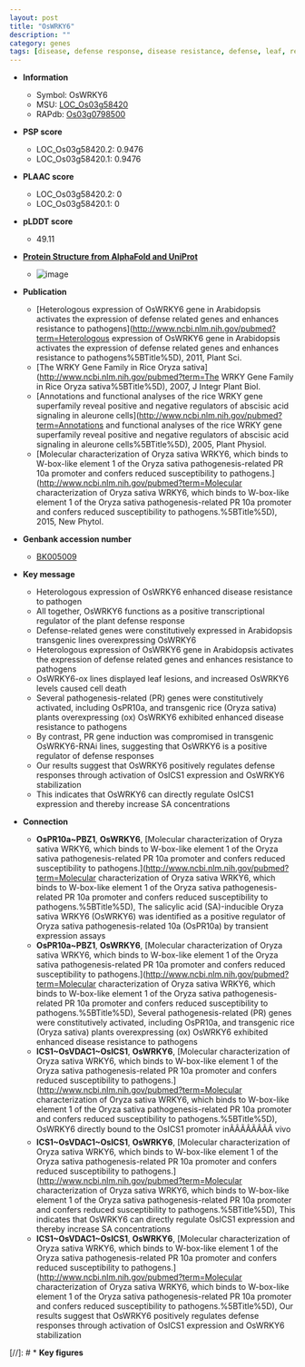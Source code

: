```yaml
---
layout: post
title: "OsWRKY6"
description: ""
category: genes
tags: [disease, defense response, disease resistance, defense, leaf, resistance, cell death,  sa , SA]
---
```


* **Information**  
    + Symbol: OsWRKY6  
    + MSU: [LOC_Os03g58420](http://rice.plantbiology.msu.edu/cgi-bin/ORF_infopage.cgi?orf=LOC_Os03g58420)  
    + RAPdb: [Os03g0798500](http://rapdb.dna.affrc.go.jp/viewer/gbrowse_details/irgsp1?name=Os03g0798500)  

* **PSP score**  
    + LOC_Os03g58420.2: 0.9476 
    + LOC_Os03g58420.1: 0.9476 

* **PLAAC score**  
    + LOC_Os03g58420.2: 0 
    + LOC_Os03g58420.1: 0 

* **pLDDT score**
    + 49.11

* **[Protein Structure from AlphaFold and UniProt](https://www.uniprot.org/uniprotkb/Q10C13/entry#structure)**
    + ![image](https://ricepsp.github.io/images/Q1/AF-Q10C13-F1.png)

* **Publication**  
    + [Heterologous expression of OsWRKY6 gene in Arabidopsis activates the expression of defense related genes and enhances resistance to pathogens](http://www.ncbi.nlm.nih.gov/pubmed?term=Heterologous expression of OsWRKY6 gene in Arabidopsis activates the expression of defense related genes and enhances resistance to pathogens%5BTitle%5D), 2011, Plant Sci.
    + [The WRKY Gene Family in Rice Oryza sativa](http://www.ncbi.nlm.nih.gov/pubmed?term=The WRKY Gene Family in Rice Oryza sativa%5BTitle%5D), 2007, J Integr Plant Biol.
    + [Annotations and functional analyses of the rice WRKY gene superfamily reveal positive and negative regulators of abscisic acid signaling in aleurone cells](http://www.ncbi.nlm.nih.gov/pubmed?term=Annotations and functional analyses of the rice WRKY gene superfamily reveal positive and negative regulators of abscisic acid signaling in aleurone cells%5BTitle%5D), 2005, Plant Physiol.
    + [Molecular characterization of Oryza sativa WRKY6, which binds to W-box-like element 1 of the Oryza sativa pathogenesis-related PR 10a promoter and confers reduced susceptibility to pathogens.](http://www.ncbi.nlm.nih.gov/pubmed?term=Molecular characterization of Oryza sativa WRKY6, which binds to W-box-like element 1 of the Oryza sativa pathogenesis-related PR 10a promoter and confers reduced susceptibility to pathogens.%5BTitle%5D), 2015, New Phytol.

* **Genbank accession number**  
    + [BK005009](http://www.ncbi.nlm.nih.gov/nuccore/BK005009)

* **Key message**  
    + Heterologous expression of OsWRKY6 enhanced disease resistance to pathogen
    + All together, OsWRKY6 functions as a positive transcriptional regulator of the plant defense response
    + Defense-related genes were constitutively expressed in Arabidopsis transgenic lines overexpressing OsWRKY6
    + Heterologous expression of OsWRKY6 gene in Arabidopsis activates the expression of defense related genes and enhances resistance to pathogens
    + OsWRKY6-ox lines displayed leaf lesions, and increased OsWRKY6 levels caused cell death
    + Several pathogenesis-related (PR) genes were constitutively activated, including OsPR10a, and transgenic rice (Oryza sativa) plants overexpressing (ox) OsWRKY6 exhibited enhanced disease resistance to pathogens
    + By contrast, PR gene induction was compromised in transgenic OsWRKY6-RNAi lines, suggesting that OsWRKY6 is a positive regulator of defense responses
    + Our results suggest that OsWRKY6 positively regulates defense responses through activation of OsICS1 expression and OsWRKY6 stabilization
    + This indicates that OsWRKY6 can directly regulate OsICS1 expression and thereby increase SA concentrations

* **Connection**  
    + __OsPR10a~PBZ1__, __OsWRKY6__, [Molecular characterization of Oryza sativa WRKY6, which binds to W-box-like element 1 of the Oryza sativa pathogenesis-related PR 10a promoter and confers reduced susceptibility to pathogens.](http://www.ncbi.nlm.nih.gov/pubmed?term=Molecular characterization of Oryza sativa WRKY6, which binds to W-box-like element 1 of the Oryza sativa pathogenesis-related PR 10a promoter and confers reduced susceptibility to pathogens.%5BTitle%5D), The salicylic acid (SA)-inducible Oryza sativa WRKY6 (OsWRKY6) was identified as a positive regulator of Oryza sativa pathogenesis-related 10a (OsPR10a) by transient expression assays
    + __OsPR10a~PBZ1__, __OsWRKY6__, [Molecular characterization of Oryza sativa WRKY6, which binds to W-box-like element 1 of the Oryza sativa pathogenesis-related PR 10a promoter and confers reduced susceptibility to pathogens.](http://www.ncbi.nlm.nih.gov/pubmed?term=Molecular characterization of Oryza sativa WRKY6, which binds to W-box-like element 1 of the Oryza sativa pathogenesis-related PR 10a promoter and confers reduced susceptibility to pathogens.%5BTitle%5D), Several pathogenesis-related (PR) genes were constitutively activated, including OsPR10a, and transgenic rice (Oryza sativa) plants overexpressing (ox) OsWRKY6 exhibited enhanced disease resistance to pathogens
    + __ICS1~OsVDAC1~OsICS1__, __OsWRKY6__, [Molecular characterization of Oryza sativa WRKY6, which binds to W-box-like element 1 of the Oryza sativa pathogenesis-related PR 10a promoter and confers reduced susceptibility to pathogens.](http://www.ncbi.nlm.nih.gov/pubmed?term=Molecular characterization of Oryza sativa WRKY6, which binds to W-box-like element 1 of the Oryza sativa pathogenesis-related PR 10a promoter and confers reduced susceptibility to pathogens.%5BTitle%5D), OsWRKY6 directly bound to the OsICS1 promoter inÃÂÃÂÃÂÃÂ vivo
    + __ICS1~OsVDAC1~OsICS1__, __OsWRKY6__, [Molecular characterization of Oryza sativa WRKY6, which binds to W-box-like element 1 of the Oryza sativa pathogenesis-related PR 10a promoter and confers reduced susceptibility to pathogens.](http://www.ncbi.nlm.nih.gov/pubmed?term=Molecular characterization of Oryza sativa WRKY6, which binds to W-box-like element 1 of the Oryza sativa pathogenesis-related PR 10a promoter and confers reduced susceptibility to pathogens.%5BTitle%5D), This indicates that OsWRKY6 can directly regulate OsICS1 expression and thereby increase SA concentrations
    + __ICS1~OsVDAC1~OsICS1__, __OsWRKY6__, [Molecular characterization of Oryza sativa WRKY6, which binds to W-box-like element 1 of the Oryza sativa pathogenesis-related PR 10a promoter and confers reduced susceptibility to pathogens.](http://www.ncbi.nlm.nih.gov/pubmed?term=Molecular characterization of Oryza sativa WRKY6, which binds to W-box-like element 1 of the Oryza sativa pathogenesis-related PR 10a promoter and confers reduced susceptibility to pathogens.%5BTitle%5D), Our results suggest that OsWRKY6 positively regulates defense responses through activation of OsICS1 expression and OsWRKY6 stabilization

[//]: # * **Key figures**  


